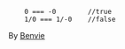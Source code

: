 <code>
    0 === -0        //true
    1/0 === 1/-0    //false
</code>

By [Benvie][1]

[1]:https://github.com/Benvie

